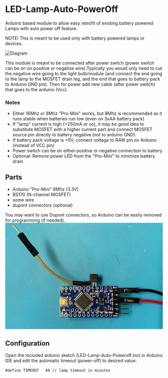 # LED-Lamp-Auto-PowerOff
Arduino based module to allow easy retrofit of existing battery powered Lamps with auto power off feature.

NOTE! This is meant to be used only with battery powered lamps or devices.

![Diagram](autopoweroff-diagram.png)

This module is meant to be connected after power switch (power switch can be on on positive or negative wire).Typically you would only need to cut the negative wire going to the light bulb/module (and connect the end going to the lamp to the MOSFET drain leg, and the end that goes to battery pack to Arduino GND pin). Then for power add new cable (after power switch) that goes to the arduino (Vcc).

### Notes
- Either 16Mhz or 8Mhz "Pro-Mini" works, but 8Mhz is recommended as it runs stable when batteries run low (even on 3xAA battery pack)
- If "lamp" current is high (>250mA or so), it may be good idea to substitute MOSFET with a higher current part and connect MOSFET source pin directly to battery negative (not to arduino GND).
- If battery pack voltage is >5V, connect voltage to RAW pin on Arduino (instead of VCC pin)
- Power switch can be on either positive or negative connection to battery
- Optional: Remove power LED from the "Pro-Mini" to minimize battery drain

## Parts
- Arduino "Pro-Mini" 8Mhz (3.3V)
- BS170 (N-channel MOSFET)
- some wire
- dupont connectors (optional)


You may want to use Dupont connectors, so Arduino can be easily removed for programming (if needed).
![Module Photo](autopoweroff-module.jpg)

## Configuration
Open the included arduino sketch (LED-Lamp-Auto-Poweroff.ino) in Arduino IDE and edit the automatic timeout (power-off) to desired value:
```
#define TIMEOUT   60 // lamp timeout in minutes
```
